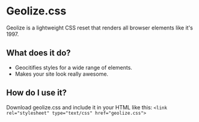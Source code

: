 # Geolize.css #

Geolize is a lightweight CSS reset that renders all browser elements like it's 1997.

What does it do?
------
* Geocitifies styles for a wide range of elements.
* Makes your site look really awesome.

How do I use it?
------
Download geolize.css and include it in your HTML like this:
`<link rel="stylesheet" type="text/css" href="geolize.css">`

